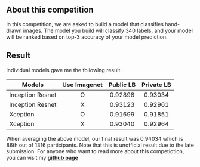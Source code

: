 About this competition
---------------
In this competition, we are asked to build a model that classifies hand-drawn images. The model you build will classify 340 labels, and your model will be ranked based on top-3 accuracy of your model prediction.


Result
---------------
Individual models gave me the following result.

| Models            | Use Imagenet | Public LB  | Private LB  |
| ----------------- |:------------:|:----------:|:-----------:|
| Inception Resnet  |       O      | 0.92898    | 0.93034     |
| Inception Resnet  |       X      | 0.93123    | 0.92961     |
| Xception          |       O      | 0.91699    | 0.91851     |
| Xception          |       X      | 0.93040    | 0.92964     |

When averaging the above model, our final result was 0.94034 which is 86th out of 1316 participants.
Note that this is unofficial result due to the late submission. For anyone who want to read more about this competiotion, you can visit my [**github page**](https://jinkilee.github.io/jekyll/update/doodle_classification/)

